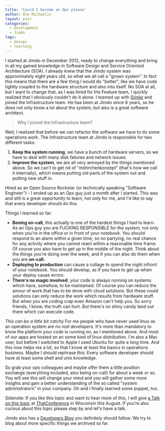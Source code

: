 ```yaml
---
title: 'Could I become an Ops please'
author: Ole Michaelis
layout: post
categories:
  - Development
  - Jimdo
tags:
  - devops
  - learning
---
```


I started at Jimdo in December 2012, ready to change everything and bring in all my gained knowledge in Software Design and Service Oriented Architecture (SOA). I already knew that the Jimdo system was approximately eight years old, so what we all call a "grown system". In fact this means that there are a few thing I would do "better", like we have code tightly coupled to the hardware structure and also into itself. No SOA at all, but I want to change that, as I was hired for the Feature team, I quickly realized that I obviously couldn't do it alone. I teamed up with [Sönke](https://twitter.com/s0enke) and joined the Infrastructure team. He has been at Jimdo since 6 years, so he does not only know a lot about the system, but also is a great software architect.

> Why I joined the Infrastructure team?

Well, I realized that before we can refactor the software we have to do some operations work. The Infrastructure team at Jimdo is responsible for two different tasks:

1. **Keep the system running**, we have a bunch of hardware servers, so we have to deal with many disk failures and network issues.
2. **Improve the system**, we are all very annoyed by the things mentioned above. So we can't to get rid of "möhrchenkonzept" (that's how we call it internally), which means putting old parts of the system out and putting new stuff in.

Hired as an Open Source Rockstar (or technically speaking "Software Engineer") - I ended up as an Ops guy just a month after I started. This was and still is a great opportunity to learn, not only for me, and I'd like to say that every developer should do this.

Things I learned so far:

* **Beeing on-call**, this actually is one of the hardest things I had to learn. As an Ops guy you are FUCKING RESPONSIBLE for the system, not only when you're in the office or in front of your notebook. You should respond to an alarm within a given time, so no partying, no real chance for any activity where you cannot react within a reasonable time frame. Of course you also have to get up in the middle of the night. Think about the things you're doing over the week, and if you can also do them when you are **on-call.**
* **Deploying to production** can cause a collage to spend the night infront of your notebook. You should develop, as if you have to get up when your deploy cause errors.
* **There's no magic involved**, your code is always running on systems which have, somehow, to be maintained. Of course you can reduce the amour of work that has to be done with cloud solutions. But these could solutions can only reduce the work which results from hardware stuff. But when you are coding crap even Amazon can't help you. So sorry friends, I know, the truth can hurt. But there's no shiny candy land out there which can execute code.

*This can be a little bit catchy*
For me people who have never used linux as an operation system are *no real developers*. It's more than mandatory to know the platform your code is running on, as I mentioned above. And most of our apps are hosted on an some kind of linux distribution. I'm also a Mac user, but before I switched to Apple I used Ubuntu for quite a long time. And this now helps me a lot, so that I know at least the basics in operations business. Maybe I should rephrase this: Every software developer should have at least some shell and unix knowledge.

So grab your ops colleagues and maybe offer them a little position exchange (everything included, also being on-call) for about a week or so. You will see this will change your mind and you will gather some more insights and gain a better understanding of the so called "system administrators" in your company. Oh and I finally learned some puppet, too.

Sidenote: If you like this topic and want to hear more of this, I will give [a Talk on this topic](http://www.thatconference.com/sessions/speaker_Ole_Michaelis) at [ThatConference](http://www.thatconference.com/) in Wisconsin this August. If you're also curious about this topic please step by and let's have a talk.

Jimdo also has a [Developers Blog](http://dev.jimdo.com) you definitely should follow. We try to blog about more specific things we archived so far.
